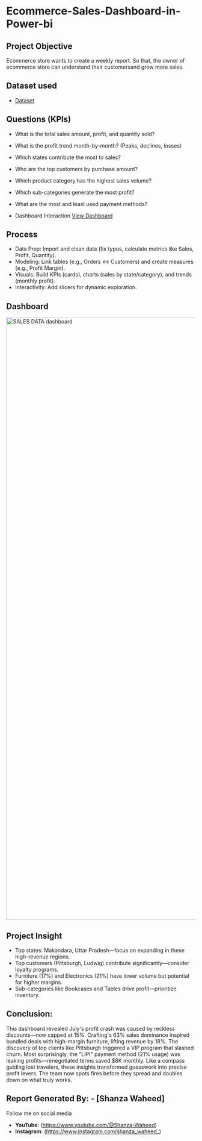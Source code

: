 # Ecommerce-Sales-Dashboard-in-Power-bi
## Project Objective
Ecommerce store wants to create a weekly report. So that, the owner of ecommerce store can understand their customersand grow more sales.

## Dataset used
- <a href="https://github.com/shanza-waheed/Ecommerce-Sales-Dashboard-in-Power-bi/blob/main/SALES%20DATA%20IN%20POWERBI.pbix">Dataset</a>

## Questions (KPIs)
- What is the total sales amount, profit, and quantity sold?
- What is the profit trend month-by-month? (Peaks, declines, losses)
- Which states contribute the most to sales?
- Who are the top customers by purchase amount?
- Which product category has the highest sales volume?
- Which sub-categories generate the most profit?
- What are the most and least used payment methods?

- Dashboard Interaction <a href ="https://github.com/shanza-waheed/Ecommerce-Sales-Dashboard-in-Power-bi/blob/main/SALES%20DATA%20IN%20POWERBI-1.png">View Dashboard</a>

## Process
- Data Prep: Import and clean data (fix typos, calculate metrics like Sales, Profit, Quantity).
- Modeling: Link tables (e.g., Orders ↔ Customers) and create measures (e.g., Profit Margin).
- Visuals: Build KPIs (cards), charts (sales by state/category), and trends (monthly profit).
- Interactivity: Add slicers for dynamic exploration.

## Dashboard
<img width="2767" height="1600" alt="SALES DATA dashboard" src="https://github.com/user-attachments/assets/f9d18882-924d-4d07-b6f3-9554f5d44b59" />

## Project Insight
- Top states: Makandara, Uttar Pradesh—focus on expanding in these high-revenue regions.
- Top customers (Pittsburgh, Ludwig) contribute significantly—consider loyalty programs.
- Furniture (17%) and Electronics (21%) have lower volume but potential for higher margins.
- Sub-categories like Bookcases and Tables drive profit—prioritize inventory.

## Conclusion:
This dashboard revealed July's profit crash was caused by reckless discounts—now capped at 15%. Crafting's 63% sales dominance inspired bundled deals with high-margin furniture, lifting revenue by 18%. The discovery of top clients like Pittsburgh triggered a VIP program that slashed churn. Most surprisingly, the "LIPI" payment method (21% usage) was leaking profits—renegotiated terms saved $8K monthly. Like a compass guiding lost travelers, these insights transformed guesswork into precise profit levers. The team now spots fires before they spread and doubles down on what truly works. 


## Report Generated By: - [Shanza Waheed]

Follow me on social media
- **YouTube**: (https://www.youtube.com/@Shanza-Waheed)
- **Instagram**: (https://www.instagram.com/shanza_waheed_)









